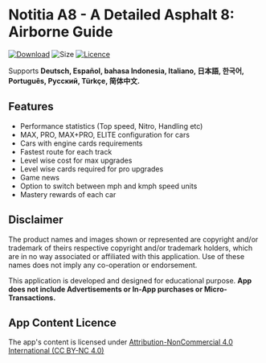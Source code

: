 # Notitia A8 - A Detailed Asphalt 8: Airborne Guide

[![Download](https://img.shields.io/badge/Download-Latest%20APK-blue.svg)](https://github.com/adnyey/Notitia-A8/releases/download/1.3/1.3.-.23.August.2018.apk)
![Size](https://img.shields.io/badge/Size-5.65%20MB-lightgrey.svg)
[![Licence](https://img.shields.io/badge/Licence-CC%20BY--NC%204.0-orange.svg)](https://creativecommons.org/licenses/by-nc/4.0/)

Supports **Deutsch, Español, bahasa Indonesia, Italiano, 日本語, 한국어, Português, Pусский, Türkçe, 简体中文.**

## Features

* Performance statistics (Top speed, Nitro, Handling etc)
* MAX, PRO, MAX+PRO, ELITE configuration for cars
* Cars with engine cards requirements
* Fastest route for each track
* Level wise cost for max upgrades
* Level wise cards required for pro upgrades
* Game news
* Option to switch between mph and kmph speed units
* Mastery rewards of each car

## Disclaimer

The product names and images shown or represented are copyright and/or trademark of theirs respective copyright and/or trademark holders, which are in no way associated or affiliated with this application. Use of these names does not imply any co-operation or endorsement.

This application is developed and designed for educational purpose. **App does not include Advertisements or In-App purchases or Micro-Transactions.**

## App Content Licence

The app's content is licensed under [Attribution-NonCommercial 4.0 International (CC BY-NC 4.0)](https://creativecommons.org/licenses/by-nc/4.0/)
